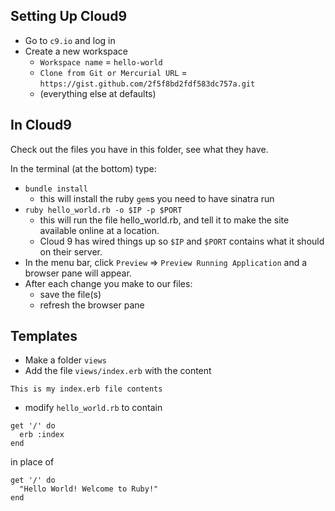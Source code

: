 ## Setting Up Cloud9
- Go to `c9.io` and log in
- Create a new workspace
  - `Workspace name` = `hello-world`
  - `Clone from Git or Mercurial URL` = `https://gist.github.com/2f5f8bd2fdf583dc757a.git`
  - (everything else at defaults)


## In Cloud9
Check out the files you have in this folder, see what they have.

In the terminal (at the bottom) type:
- `bundle install`
  - this will install the ruby `gem`s you need to have sinatra run
- `ruby hello_world.rb -o $IP -p $PORT`
  - this will run the file hello_world.rb, and tell it to make the site available online at a location.
  - Cloud 9 has wired things up so `$IP` and `$PORT` contains what it should on their server.
- In the menu bar, click `Preview` => `Preview Running Application` and a browser pane will appear.
- After each change you make to our files:
  - save the file(s)
  - refresh the browser pane

## Templates
- Make a folder `views`
- Add the file `views/index.erb` with the content
```
This is my index.erb file contents
```
- modify `hello_world.rb` to contain
```
get '/' do
  erb :index
end
```

in place of
```
get '/' do
  "Hello World! Welcome to Ruby!"
end
```